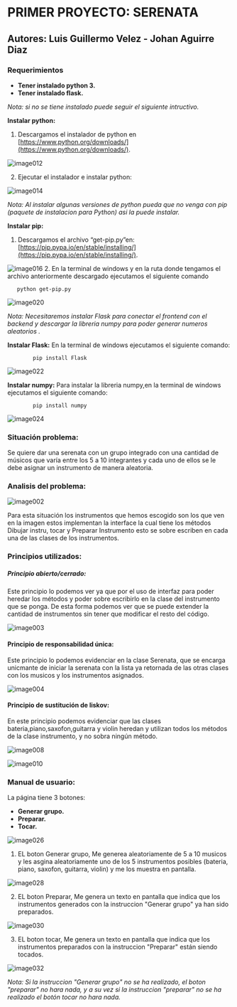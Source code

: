 # PRIMER PROYECTO: SERENATA
## Autores: Luis Guillermo Velez - Johan Aguirre Diaz

### Requerimientos
* **Tener instalado python 3.**
* **Tener instalado  flask.**

_Nota: si no se tiene instalado puede seguir el siguiente intructivo._ 


**Instalar python:**
1. Descargamos el instalador de python en [https://www.python.org/downloads/](https://www.python.org/downloads/).

![image012](imagenes/image012.gif)

2. Ejecutar el instalador e instalar python:

![image014](imagenes/image014.gif)


_Nota: Al instalar algunas versiones de python pueda que no venga con pip (paquete de instalacion para Python) asi la puede instalar._

**Instalar pip:**

1. Descargamos el archivo “get-pip.py”en: [https://pip.pypa.io/en/stable/installing/](https://pip.pypa.io/en/stable/installing/).

![image016](imagenes/image016.gif)
2. En la terminal de windows y en la ruta donde tengamos el archivo anteriormente descargado ejecutamos el siguiente comando

       python get-pip.py
     
![image020](imagenes/image020.gif)

_Nota: Necesitaremos instalar Flask para conectar el frontend con el backend y  descargar la libreria numpy para poder generar numeros aleatorios ._

**Instalar Flask:**
En la terminal de windows ejecutamos el siguiente comando:

            pip install Flask
            
  ![image022](imagenes/image022.gif)
            
**Instalar numpy:**
Para instalar la libreria numpy,en la terminal de windows ejecutamos el siguiente comando:

            pip install numpy
            
   ![image024](imagenes/image024.gif)
   
### Situación problema:
Se quiere dar una serenata con un grupo integrado  con una cantidad de  músicos que varía entre los 5 a 10 integrantes y cada uno de ellos se le debe asignar un instrumento  de manera aleatoria.

### Analisis del problema:

![image002](imagenes/image002.gif)

Para esta situación los instrumentos que hemos escogido son los que ven en la imagen estos implementan  la interface la cual tiene los métodos Dibujar instru, tocar y Preparar Instrumento esto se sobre escriben en cada una de las clases de los instrumentos. 

### Principios utilizados:
##### Principio abierto/cerrado:
Este principio lo podemos ver ya que por el uso de interfaz para poder heredar los métodos  y poder sobre escribirlo en la clase del instrumento que se ponga. De esta forma podemos ver que se puede extender la cantidad de instrumentos sin tener que modificar el resto del código.

![image003](imagenes/image003.png)

#### Principio de responsabilidad única:
Este principio lo podemos evidenciar en la clase Serenata, que se encarga unicmante de iniciar la serenata con la lista ya retornada de las otras clases con los musicos y los instrumentos asignados.

![image004](imagenes/image005.png)

#### Principio de sustitución de liskov:
En este principio podemos evidenciar que las clases bateria,piano,saxofon,guitarra y violin heredan y utilizan todos los métodos de la clase instrumento, y no sobra ningún método.

![image008](imagenes/image008.gif)

![image010](imagenes/image010.gif)

### Manual de usuario:
La página tiene 3 botones:
* **Generar grupo.**
* **Preparar.**
* **Tocar.**

![image026](imagenes/image026.jpg)

1. EL boton Generar grupo, Me generea aleatoriamente de 5 a 10 musicos y les asgina aleatoriamente uno de los 5 instrumentos posibles (bateria, piano, saxofon, guitarra, violin) y me los muestra en pantalla.

![image028](imagenes/image028.jpg)

2. EL boton Preparar, Me genera un texto en pantalla que indica que los instrumentos generados con la instruccion "Generar grupo" ya han sido preparados.

![image030](imagenes/image030.jpg)

3. EL boton tocar, Me genera un texto en pantalla que indica que los instrumentos preparados con la instruccion "Preparar" están siendo tocados.

![image032](imagenes/image032.jpg)

_Nota: Si la instruccion "Generar grupo" no se ha realizado, el boton "preparar" no hara nada, y a su vez si la instruccion "preparar" no se ha realizado el botón tocar no hara nada._
